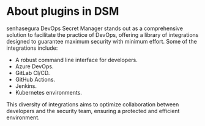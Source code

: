 # About plugins in DSM

senhasegura DevOps Secret Manager stands out as a comprehensive solution to facilitate the practice of DevOps, offering a library of integrations designed to guarantee maximum security with minimum effort. Some of the integrations include:

* A robust command line interface for developers.
* Azure DevOps.
* GitLab CI/CD.
* GitHub Actions.
* Jenkins.
* Kubernetes environments.

This diversity of integrations aims to optimize collaboration between developers and the security team, ensuring a protected and efficient environment.
